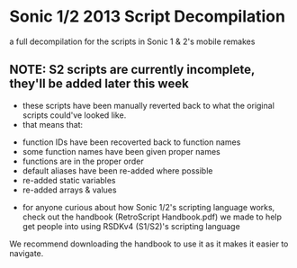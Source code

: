 # Sonic 1/2 2013 Script Decompilation

a full decompilation for the scripts in Sonic 1 & 2's mobile remakes

## NOTE: S2 scripts are currently incomplete, they'll be added later this week

- these scripts have been manually reverted back to what the original scripts could've looked like.
- that means that:
* function IDs have been recoverted back to function names
* some function names have been given proper names
* functions are in the proper order
* default aliases have been re-added where possible
* re-added static variables
* re-added arrays & values

- for anyone curious about how Sonic 1/2's scripting language works, check out the handbook (RetroScript Handbook.pdf) we made to help get people into using RSDKv4 (S1/S2)'s scripting language

We recommend downloading the handbook to use it as it makes it easier to navigate.
